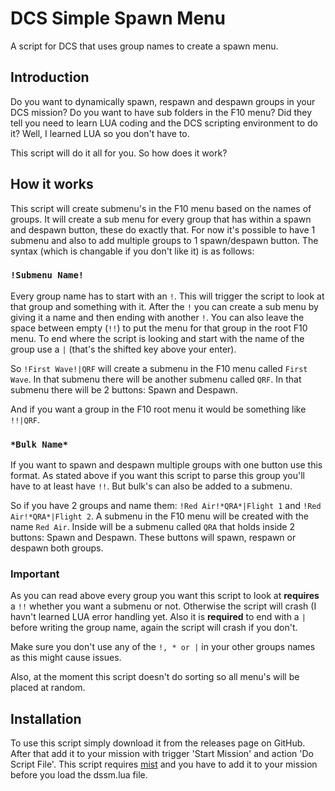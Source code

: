 # DCS Simple Spawn Menu
A script for DCS that uses group names to create a spawn menu.

## Introduction
Do you want to dynamically spawn, respawn and despawn groups in your DCS mission? Do you want to have sub folders in the F10 menu? Did they tell you need to learn LUA coding and the DCS scripting environment to do it? Well, I learned LUA so you don't have to.

This script will do it all for you. So how does it work?

## How it works
This script will create submenu's in the F10 menu based on the names of groups. It will create a sub menu for every group that has within a spawn and despawn button, these do exactly that. For now it's possible to have 1 submenu and also to add multiple groups to 1 spawn/despawn button. The syntax (which is changable if you don't like it) is as follows:

### ```!Submenu Name!```
Every group name has to start with an ```!```. This will trigger the script to look at that group and something with it. After the ```!``` you can create a sub menu by giving it a name and then ending with another ```!```. You can also leave the space between empty (```!!```) to put the menu for that group in the root F10 menu. To end where the script is looking and start with the name of the group use a ```|``` (that's the shifted key above your enter).

So ```!First Wave!|QRF``` will create a submenu in the F10 menu called ```First Wave```. In that submenu there will be another submenu called ```QRF```. In that submenu there will be 2 buttons: Spawn and Despawn.

And if you want a group in the F10 root menu it would be something like ```!!|QRF```.

### ```*Bulk Name*```
If you want to spawn and despawn multiple groups with one button use this format. As stated above if you want this script to parse this group you'll have to at least have ```!!```. But bulk's can also be added to a submenu. 

So if you have 2 groups and name them: ```!Red Air!*QRA*|Flight 1``` and ```!Red Air!*QRA*|Flight 2```. A submenu in the F10 menu will be created with the name ```Red Air```. Inside will be a submenu called ```QRA``` that holds inside 2 buttons: Spawn and Despawn. These buttons will spawn, respawn or despawn both groups.

### Important
As you can read above every group you want this script to look at **requires** a ```!!``` whether you want a submenu or not. Otherwise the script will crash (I havn't learned LUA error handling yet. Also it is **required** to end with a ```|``` before writing the group name, again the script will crash if you don't.

Make sure you don't use any of the ```!, * or |``` in your other groups names as this might cause issues.

Also, at the moment this script doesn't do sorting so all menu's will be placed at random.

## Installation
To use this script simply download it from the releases page on GitHub. After that add it to your mission with trigger 'Start Mission' and action 'Do Script File'. This script requires [mist](https://github.com/mrSkortch/MissionScriptingTools) and you have to add it to your mission before you load the dssm.lua file.


